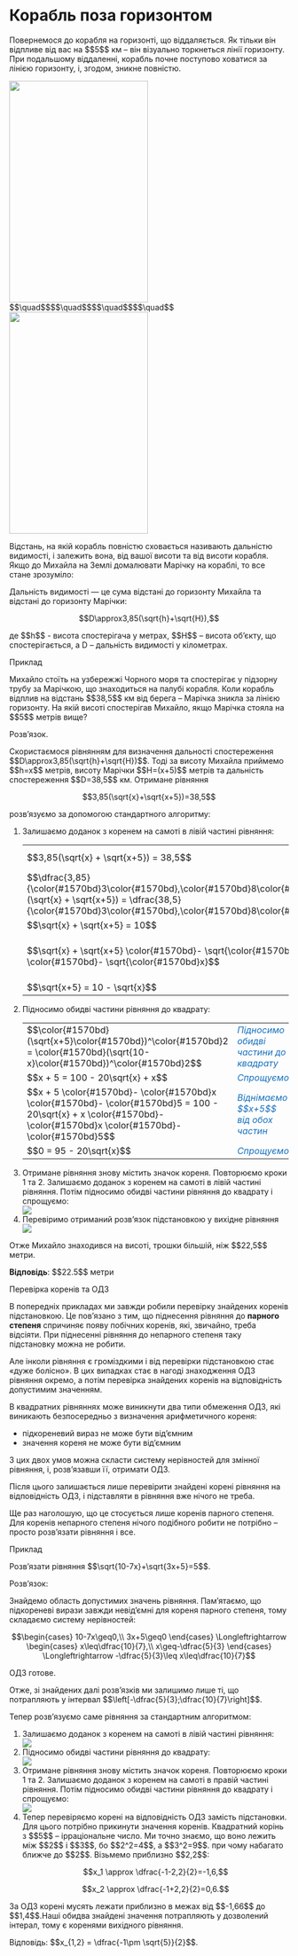 # Корабль поза горизонтом

<p>Повернемося до корабля на горизонті, що віддаляється. Як тільки він відпливе від вас на $$5$$ км – він візуально торкнеться лінії горизонту. При подальшому віддаленні, корабль почне поступово ховатися за лінією горизонту, і, згодом, зникне повністю.</p>

<p><img src="pic3.png" width="250" height="400">$$\quad$$$$\quad$$$$\quad$$$$\quad$$
  <img src="pic5.png" width="250" height="400">
</p>

<p>Відстань, на якій корабль повністю сховається називають дальністю видимості, і залежить вона, від вашої висоти та від висоти корабля. Якщо до Михайла на Землі домалювати Марічку на кораблі, то все стане зрозуміло:</p>

<p>Дальність видимості — це сума відстані до горизонту Михайла та відстані до горизонту Марічки:</p>

<p align="center">$$D\approx3,85(\sqrt{h}+\sqrt{H}),$$</p>

<p>де $$h$$ - висота спостерігача у метрах, $$H$$ – висота об’єкту, що спостерігається, а D – дальність видимості у кілометрах.</p>

<div class="space">
<div class="task-wrap">
<span class="task">Приклад</span>
<div class="task-text">
<p>Михайло стоїть на узбережжі Чорного моря та спостерігає у підзорну трубу за Марічкою, що знаходиться на палубі корабля. Коли корабль відплив на відстань $$38,5$$ км від берега – Марічка зникла за лінією горизонту. На якій висоті спостерігав Михайло, якщо Марічка стояла на $$5$$ метрів вище?</p>
<p>Розв’язок.</p>
<p>Скористаємося рівнянням для визначення дальності спостереження $$D\approx3,85(\sqrt{h}+\sqrt{H})$$. Тоді за висоту Михайла приймемо $$h=x$$ метрів, висоту Марічки $$H=(x+5)$$ метрів та дальність спостереження $$D=38,5$$ км. Отримане рівняння</p>
<p align="center">$$3,85(\sqrt{x}+\sqrt{x+5})=38,5$$</p>
<p>розв’язуємо за допомогою стандартного алгоритму:</p>
<ol>
<li>Залишаємо доданок з коренем на самоті в лівій частині рівняння:</li>
<table style="border: none;" class="none">
<tr>
<td>$$3,85(\sqrt{x} + \sqrt{x+5}) = 38,5$$</td>
<td><font color="1570bd"><i>Вихідне рівняння</i></font></td>
</tr>
<tr>
<td>$$\dfrac{3,85}{\color{#1570bd}3\color{#1570bd},\color{#1570bd}8\color{#1570bd}5}(\sqrt{x} + \sqrt{x+5}) = \dfrac{38,5}{\color{#1570bd}3\color{#1570bd},\color{#1570bd}8\color{#1570bd}5}$$</td>
<td><font color="1570bd"><i>Ділимо обидві частини на $$3,85$$</i></i></font></td>
</tr>
<tr>
<td>$$\sqrt{x} + \sqrt{x+5} = 10$$</td>
<td><font color="1570bd"><i>Спрощуємо</i></font></td>
</tr>
<tr>
<td>$$\sqrt{x} + \sqrt{x+5} \color{#1570bd}- \sqrt{\color{#1570bd}x} = 10 \color{#1570bd}- \sqrt{\color{#1570bd}x}$$</td>
<td><font color="1570bd"><i>Віднімаємо $$\sqrt{x}$$ від обох частин</i></font></td>
</tr>
<tr>
<td>$$\sqrt{x+5} = 10 - \sqrt{x}$$</td>
<td><font color="1570bd"><i>Спрощуємо</i></font></td>
</tr>
</table>

<li>Підносимо обидві частини рівняння до квадрату:</li>

<table style="border: none;" class="none">
<tr>
<td>$$\color{#1570bd}(\sqrt{x+5}\color{#1570bd})^\color{#1570bd}2 = \color{#1570bd}(\sqrt{10-x}\color{#1570bd})^\color{#1570bd}2$$</td>
<td><font color="1570bd"><i>Підносимо обидві частини до квадрату</i></font></td>
</tr>
<tr>
<td>$$x + 5 = 100 - 20\sqrt{x} + x$$</td>
<td><font color="1570bd"><i>Спрощуємо</i></i></font></td>
</tr>
<tr>
<td>$$x + 5 \color{#1570bd}- \color{#1570bd}x \color{#1570bd}- \color{#1570bd}5 = 100 - 20\sqrt{x} + x \color{#1570bd}- \color{#1570bd}x \color{#1570bd}- \color{#1570bd}5$$</td>
<td><font color="1570bd"><i>Віднімаємо $$x+5$$ від обох частин</i></font></td>
</tr>
<tr>
<td>$$0 = 95 - 20\sqrt{x}$$</td>
<td><font color="1570bd"><i>Спрощуємо</i></font></td>
</tr>
</table>

<li>Отримане рівняння знову містить значок кореня. Повторюємо кроки 1 та 2. Залишаємо доданок з коренем на самоті в лівій частині рівняння. Потім підносимо обидві частини рівняння до квадрату і спрощуємо:</li>
<img src="pic_e11.png">
<li>Перевіримо отриманий розв’язок підстановкою у вихідне рівняння</li>
<img src="pic_e12.png">
</ol>
<p>Отже Михайло знаходився на висоті, трошки більшій, ніж $$22,5$$ метри.</p>
<p><b>Відповідь</b>: $$22.5$$ метри</p>
</div>
</div>
</div>

<div class="space">
<div class="ebio-wrap">
<span class="ebio">Перевірка коренів та ОДЗ</span>
<div class="ebio-text">
<p>В попередніх прикладах ми завжди робили перевірку знайдених коренів підстановкою. Це пов’язано з тим, що піднесення рівняння до <b>парного степеня</b> спричиняє появу побічних коренів, які, звичайно, треба відсіяти. При піднесенні рівняння до непарного степеня таку підстановку можна не робити.</p>
<p>Але інколи рівняння є громіздкими і від перевірки підстановкою стає «дуже болісно». В цих випадках стає в нагоді знаходження ОДЗ рівняння окремо, а потім перевірка знайдених коренів на відповідність допустимим значенням.</p>
<p>В квадратних рівняннях може виникнути два типи обмеження ОДЗ, які виникають безпосередньо з визначення арифметичного кореня:</p>
<ul>
<li>підкореневий вираз не може бути від’ємним</li>
<li>значення кореня не може бути від’ємним</li>
</ul>
<p>З цих двох умов можна скласти систему нерівностей для змінної рівняння, і, розв’язавши її, отримати ОДЗ.</p>
<p>Після цього залишається лише перевірити знайдені корені рівняння на відповідність ОДЗ, і підставляти в рівняння вже нічого не треба.</p>
<p>Ще раз наголошую, що це стосується лише коренів парного степеня. Для коренів непарного степеня нічого подібного робити не потрібно – просто розв’язати рівняння і все.</p>
</div>
</div>
</div>

<div class="space">
<div class="task-wrap">
<span class="task">Приклад</span>
<div class="task-text">
<p>Розв’язати рівняння $$\sqrt{10-7x}+\sqrt{3x+5}=5$$.</p>
<p>Розв’язок:</p>
<p>Знайдемо область допустимих значень рівняння. Пам’ятаємо, що підкореневі вирази завжди невід’ємні для кореня парного степеня, тому складаємо систему нерівностей:</p>
<p align="center">$$\begin{cases}
			10-7x\geq0,\\
			3x+5\geq0
			\end{cases} \Longleftrightarrow \begin{cases}
			x\leq\dfrac{10}{7},\\
			x\geq-\dfrac{5}{3}
			\end{cases} \Longleftrightarrow -\dfrac{5}{3}\leq x\leq\dfrac{10}{7}$$
</p>
<p>ОДЗ готове.</p>
<p>Отже, зі знайдених далі розв’язків ми залишимо лише ті, що потрапляють у інтервал $$\left[-\dfrac{5}{3};\dfrac{10}{7}\right]$$.</p>
<p>Тепер розв’язуємо саме рівняння за стандартним алгоритмом:</p>
<ol>
<li>Залишаємо доданок з коренем на самоті в лівій частині рівняння:</li>
<img src="pic_e13.png">
<li>Підносимо обидві частини рівняння до квадрату:</li>
<img src="pic_e14.png">
<li>Отримане рівняння знову містить значок кореня. Повторюємо кроки 1 та 2. Залишаємо доданок з коренем на самоті в правій частині рівняння. Потім підносимо обидві частини рівняння до квадрату і спрощуємо:</li>
<img src="pic_e15.png">
<li>Тепер перевіряємо корені на відповідність ОДЗ замість підстановки.
Для цього потрібно прикинути значення коренів. Квадратний корінь з $$5$$ – ірраціональне число. Ми точно знаємо, що воно лежить між $$2$$ і $$3$$, бо $$2^2=4$$, а $$3^2=9$$. при чому набагато ближче до $$2$$. Візьмемо приблизно $$2,2$$:</li>
<p align="center">$$x_1 \approx \dfrac{-1-2,2}{2}=-1,6,$$</p>
<p align="center">$$x_2 \approx \dfrac{-1+2,2}{2}=0,6.$$</p>
</ol>
<p>За ОДЗ корені мусять лежати приблизно в межах від $$-1,66$$ до $$1,4$$.Наші обидва знайдені значення потрапляють у дозволений інтерал, тому є коренями вихідного рівняння.</p>
<p>Відповідь: $$x_{1,2} = \dfrac{-1\pm \sqrt{5}}{2}$$.</p>
</div>
</div>
</div>